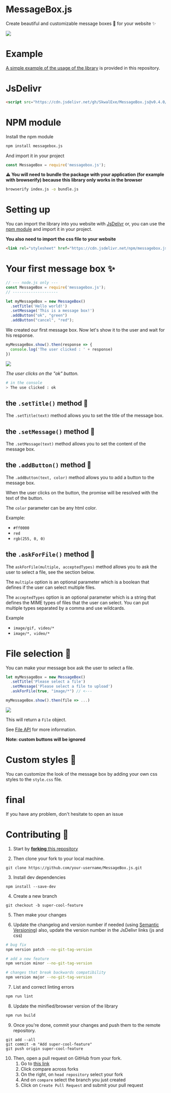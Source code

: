 # MessageBox.js

Create beautiful and customizable message boxes 💬 for your website ✨

![](assets/banner.png)

# Example

[A simple example of the usage of the library](https://skwalexe.github.io/MessageBox.js/example.html) is provided in this repository.

# JsDelivr 

```html
<script src="https://cdn.jsdelivr.net/gh/SkwalExe/MessageBox.js@v0.4.0/dist/messagebox.min.js"></script>
```

# NPM module 

Install the npm module 

```bash
npm install messagebox.js
```

And import it in your project 

```js
const MessageBox = require('messagebox.js');
```

**⚠️ You will need to bundle the package with your application (for example with browserify) because this library only works in the browser**

```bash
browserify index.js -o bundle.js
```

# Setting up 

You can import the library into you website with [JsDelivr](#JsDelivr) or, you can use the [npm module](#NPM-module) and import it in your project.

**You also need to import the css file to your website**

```html
<link rel="stylesheet" href="https://cdn.jsdelivr.net/npm/messagebox.js@v0.4.0/dist/themes/messagebox-default.min.css">
```

# Your first message box ✨

```js
// --- node.js only ---
const MessageBox = require('messagebox.js');
// --------------------

let myMessageBox = new MessageBox()
  .setTitle('Hello world!')
  .setMessage('This is a message box!')
  .addButton("ok", "green")
  .addButton("cancel", "red");
```

We created our first message box. Now let's show it to the user and wait for his response.

```js
myMessageBox.show().then(response => { 
  console.log('The user clicked : ' + response)
})
```

![](assets/1.png)

*The user clicks on the "ok" button.*

```bash
# in the console 
> The use clicked : ok
```

## the `.setTitle()` method 📝

The `.setTitle(text)` method allows you to set the title of the message box.

## the `.setMessage()` method 📝

The `.setMessage(text)` method allows you to set the content of the message box.

## the `.addButton()` method 📝

The `.addButton(text, color)` method allows you to add a button to the message box.

When the user clicks on the button, the promise will be resolved with the text of the button.

The `color` parameter can be any html color.

Example:

- `#ff0000`
- `red`
- `rgb(255, 0, 0)`

## the `.askForFile()` method 📝

The `askForFile(multiple, acceptedTypes)` method allows you to ask the user to select a file, see the section below.

The `multiple` option is an optional parameter which  is a boolean that defines if the user can select multiple files.

The `acceptedTypes` option is an optional parameter which is a string that defines the MIME types of files that the user can select. You can put multiple types separated by a comma and use wildcards.

Example
- `image/gif, video/*`
- `image/*, video/*`

# File selection 📂

You can make your message box ask the user to select a file.

```js
let myMessageBox = new MessageBox()
  .setTitle('Please select a file')
  .setMessage('Please select a file to upload')
  .askForFile(true, "image/*") // <---

myMessageBox.show().then(file => ...)
```

![](assets/2.png)

This will return a `File` object.

See [File API](https://developer.mozilla.org/en-US/docs/Web/API/File) for more information.

**Note: custom buttons will be ignored**

# Custom styles 💅

You can customize the look of the message box by adding your own css styles to the `style.css` file.

# final

If you have any problem, don't hesitate to open an issue

# Contributing 💪

1. Start by [**forking** this repository](https://github.com/SkwalExe/MessageBox.js/fork)

2. Then clone your fork to your local machine.
  ```git
  git clone https://github.com/your-username/MessageBox.js.git
  ```

3. Install dev dependencies
```npm
npm install --save-dev
```

4. Create a new branch
  ```git
  git checkout -b super-cool-feature
  ```

5. Then make your changes

6. Update the changelog and version number if needed (using [Semantic Versioning](https://semver.org)) also, update the version number in the JsDelivr links (js and css)
  ```bash
  # bug fix
  npm version patch --no-git-tag-version

  # add a new feature 
  npm version minor --no-git-tag-version
  
  # changes that break backwards compatibility
  npm version major --no-git-tag-version
  ```

7. List and correct linting errors
  ```bash
  npm run lint
  ```

8. Update the minified/browser version of the library
  ```bash
  npm run build
  ```


9. Once you're done, commit your changes and push them to the remote repository.
  ```git
  git add --all
  git commit -m "Add super-cool-feature"
  git push origin super-cool-feature
  ```

10. Then, open a pull request on GitHub from your fork.
    1. Go to [this link](https://github.com/SkwalExe/MessageBox.js/compare/)
    2. Click compare across forks
    3. On the right, on `head repository` select your fork
    4. And on `compare` select the branch you just created
    5. Click on `Create Pull Request` and submit your pull request


<a href="https://github.com/SkwalExe#ukraine"><img src="https://raw.githubusercontent.com/SkwalExe/SkwalExe/main/ukraine.jpg" width="100%" height="15px" /></a>